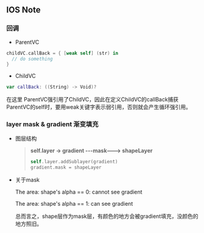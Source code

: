 ## IOS Note

### 回调

* ParentVC

```swift
childVC.callBack = { [weak self] (str) in
  // do something
}
```

* ChildVC

```swift
var callBack: ((String) -> Void)?
```

在这里 ParentVC强引用了ChildVC，因此在定义ChildVC的callBack捕获ParentVC的self时，要用weak关键字表示弱引用，否则就会产生循环强引用。

### layer mask & gradient 渐变填充

* 图层结构

  > **self.layer -> gradient ---mask---> shapeLayer**
  >
  > ```swift
  > self.layer.addSublayer(gradient)
  > gradient.mask = shapeLayer
  > ```

* 关于mask

  The area:  shape's alpha == 0:  cannot see gradient

  The area:  shape's alpha == 1:  can see gradient

  总而言之，shape层作为mask层，有颜色的地方会被gradient填充，没颜色的地方照旧。